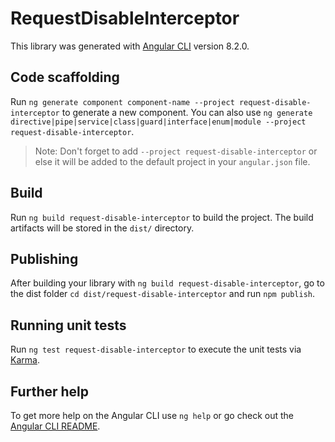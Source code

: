 # RequestDisableInterceptor

This library was generated with [Angular CLI](https://github.com/angular/angular-cli) version 8.2.0.

## Code scaffolding

Run `ng generate component component-name --project request-disable-interceptor` to generate a new component. You can also use `ng generate directive|pipe|service|class|guard|interface|enum|module --project request-disable-interceptor`.
> Note: Don't forget to add `--project request-disable-interceptor` or else it will be added to the default project in your `angular.json` file. 

## Build

Run `ng build request-disable-interceptor` to build the project. The build artifacts will be stored in the `dist/` directory.

## Publishing

After building your library with `ng build request-disable-interceptor`, go to the dist folder `cd dist/request-disable-interceptor` and run `npm publish`.

## Running unit tests

Run `ng test request-disable-interceptor` to execute the unit tests via [Karma](https://karma-runner.github.io).

## Further help

To get more help on the Angular CLI use `ng help` or go check out the [Angular CLI README](https://github.com/angular/angular-cli/blob/master/README.md).
